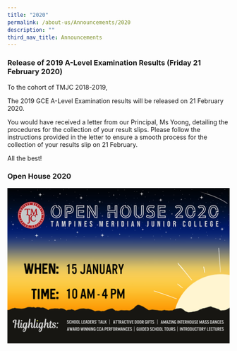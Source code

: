 ```yaml
---
title: "2020"
permalink: /about-us/Announcements/2020
description: ""
third_nav_title: Announcements
---
```

### Release of 2019 A-Level Examination Results (Friday 21 February 2020)
  
To the cohort of TMJC 2018-2019,  
  
The 2019 GCE A-Level Examination results will be released on 21 February 2020.  
  
You would have received a letter from our Principal, Ms Yoong, detailing the procedures for the collection of your result slips. Please follow the instructions provided in the letter to ensure a smooth process for the collection of your results slip on 21 February.  
  
All the best!

### Open House 2020
![](/images/TMJC%20OH2020%20E-poster%20Final.jpeg)